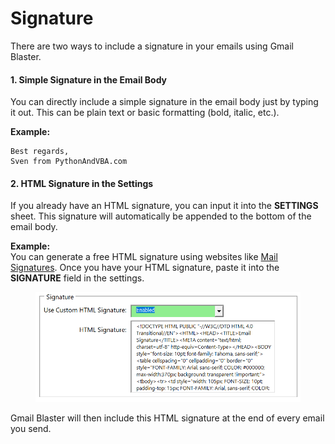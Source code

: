 # Signature

There are two ways to include a signature in your emails using Gmail Blaster.

#### 1. Simple Signature in the Email Body

You can directly include a simple signature in the email body just by typing it out. This can be plain text or basic formatting (bold, italic, etc.).

**Example:**

```
Best regards,  
Sven from PythonAndVBA.com
```

#### 2. HTML Signature in the Settings

If you already have an HTML signature, you can input it into the **SETTINGS** sheet. This signature will automatically be appended to the bottom of the email body.

**Example:**\
You can generate a free HTML signature using websites like [Mail Signatures](https://www.mail-signatures.com/signature-generator/). Once you have your HTML signature, paste it into the **SIGNATURE** field in the settings.

<figure><img src="../.gitbook/assets/image (11).png" alt=""><figcaption></figcaption></figure>

Gmail Blaster will then include this HTML signature at the end of every email you send.
